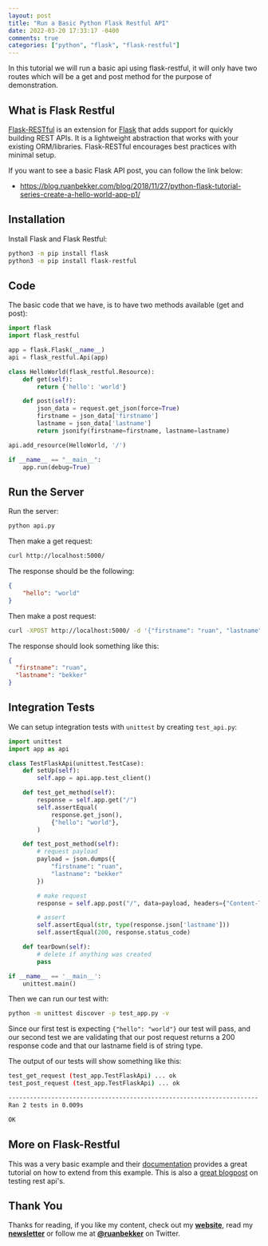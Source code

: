 ```yaml
---
layout: post
title: "Run a Basic Python Flask Restful API"
date: 2022-03-20 17:33:17 -0400
comments: true
categories: ["python", "flask", "flask-restful"]
---
```


In this tutorial we will run a basic api using flask-restful, it will only have two routes which will be a get and post method for the purpose of demonstration.

## What is Flask Restful

[Flask-RESTful](https://flask-restful.readthedocs.io/en/latest/index.html) is an extension for [Flask](https://flask.palletsprojects.com/en/2.0.x/) that adds support for quickly building REST APIs. It is a lightweight abstraction that works with your existing ORM/libraries. Flask-RESTful encourages best practices with minimal setup.

If you want to see a basic Flask API post, you can follow the link below:
- https://blog.ruanbekker.com/blog/2018/11/27/python-flask-tutorial-series-create-a-hello-world-app-p1/

## Installation

Install Flask and Flask Restful:

```bash
python3 -m pip install flask
python3 -m pip install flask-restful
```

## Code

The basic code that we have, is to have two methods available (get and post):

```python
import flask
import flask_restful

app = flask.Flask(__name__)
api = flask_restful.Api(app)

class HelloWorld(flask_restful.Resource):
    def get(self):
        return {'hello': 'world'}

    def post(self):
        json_data = request.get_json(force=True)
        firstname = json_data['firstname']
        lastname = json_data['lastname']
        return jsonify(firstname=firstname, lastname=lastname)

api.add_resource(HelloWorld, '/')

if __name__ == "__main__":
    app.run(debug=True)
```

## Run the Server

Run the server:

```bash
python api.py
```

Then make a get request:

```bash
curl http://localhost:5000/
```

The response should be the following:

```json
{
    "hello": "world"
}
```

Then make a post request:

```bash
curl -XPOST http://localhost:5000/ -d '{"firstname": "ruan", "lastname": "bekker"}'
```

The response should look something like this:

```json
{
  "firstname": "ruan",
  "lastname": "bekker"
}
```

## Integration Tests

We can setup integration tests with `unittest` by creating `test_api.py`:

```python
import unittest
import app as api

class TestFlaskApi(unittest.TestCase):
    def setUp(self):
        self.app = api.app.test_client()

    def test_get_method(self):
        response = self.app.get("/")
        self.assertEqual(
            response.get_json(),
            {"hello": "world"},
        )

    def test_post_method(self):
        # request payload
        payload = json.dumps({
            "firstname": "ruan",
            "lastname": "bekker"
        })

        # make request
        response = self.app.post("/", data=payload, headers={"Content-Type": "application/json"})

        # assert
        self.assertEqual(str, type(response.json['lastname']))
        self.assertEqual(200, response.status_code)

    def tearDown(self):
        # delete if anything was created
        pass

if __name__ == '__main__':
    unittest.main()
```

Then we can run our test with:

```bash
python -m unittest discover -p test_app.py -v
```

Since our first test is expecting `{"hello": "world"}` our test will pass, and our second test we are validating that our post request returns a 200 response code and that our lastname field is of string type.

The output of our tests will show something like this:

```bash
test_get_request (test_app.TestFlaskApi) ... ok
test_post_request (test_app.TestFlaskApi) ... ok

----------------------------------------------------------------------
Ran 2 tests in 0.009s

OK
```

## More on Flask-Restful

This was a very basic example and their [documentation](https://flask-restful.readthedocs.io/en/latest/quickstart.html) provides a great tutorial on how to extend from this example. This is also a [great blogpost](https://dev.to/paurakhsharma/flask-rest-api-part-6-testing-rest-apis-4lla) on testing rest api's.

## Thank You

Thanks for reading, if you like my content, check out my **[website](https://ruan.dev)**, read my **[newsletter](http://digests.ruanbekker.com/?via=ruanbekker-blog)** or follow me at **[@ruanbekker](https://twitter.com/ruanbekker)** on Twitter.


